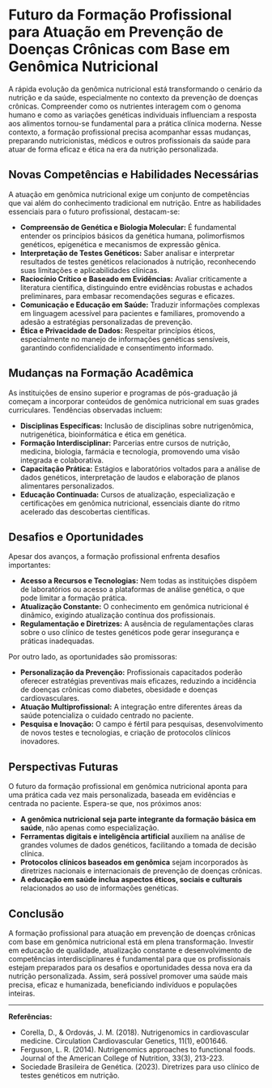 
# Futuro da Formação Profissional para Atuação em Prevenção de Doenças Crônicas com Base em Genômica Nutricional

A rápida evolução da genômica nutricional está transformando o cenário da nutrição e da saúde, especialmente no contexto da prevenção de doenças crônicas. Compreender como os nutrientes interagem com o genoma humano e como as variações genéticas individuais influenciam a resposta aos alimentos tornou-se fundamental para a prática clínica moderna. Nesse contexto, a formação profissional precisa acompanhar essas mudanças, preparando nutricionistas, médicos e outros profissionais da saúde para atuar de forma eficaz e ética na era da nutrição personalizada.

## Novas Competências e Habilidades Necessárias

A atuação em genômica nutricional exige um conjunto de competências que vai além do conhecimento tradicional em nutrição. Entre as habilidades essenciais para o futuro profissional, destacam-se:

- **Compreensão de Genética e Biologia Molecular:** É fundamental entender os princípios básicos da genética humana, polimorfismos genéticos, epigenética e mecanismos de expressão gênica.
- **Interpretação de Testes Genéticos:** Saber analisar e interpretar resultados de testes genéticos relacionados à nutrição, reconhecendo suas limitações e aplicabilidades clínicas.
- **Raciocínio Crítico e Baseado em Evidências:** Avaliar criticamente a literatura científica, distinguindo entre evidências robustas e achados preliminares, para embasar recomendações seguras e eficazes.
- **Comunicação e Educação em Saúde:** Traduzir informações complexas em linguagem acessível para pacientes e familiares, promovendo a adesão a estratégias personalizadas de prevenção.
- **Ética e Privacidade de Dados:** Respeitar princípios éticos, especialmente no manejo de informações genéticas sensíveis, garantindo confidencialidade e consentimento informado.

## Mudanças na Formação Acadêmica

As instituições de ensino superior e programas de pós-graduação já começam a incorporar conteúdos de genômica nutricional em suas grades curriculares. Tendências observadas incluem:

- **Disciplinas Específicas:** Inclusão de disciplinas sobre nutrigenômica, nutrigenética, bioinformática e ética em genética.
- **Formação Interdisciplinar:** Parcerias entre cursos de nutrição, medicina, biologia, farmácia e tecnologia, promovendo uma visão integrada e colaborativa.
- **Capacitação Prática:** Estágios e laboratórios voltados para a análise de dados genéticos, interpretação de laudos e elaboração de planos alimentares personalizados.
- **Educação Continuada:** Cursos de atualização, especialização e certificações em genômica nutricional, essenciais diante do ritmo acelerado das descobertas científicas.

## Desafios e Oportunidades

Apesar dos avanços, a formação profissional enfrenta desafios importantes:

- **Acesso a Recursos e Tecnologias:** Nem todas as instituições dispõem de laboratórios ou acesso a plataformas de análise genética, o que pode limitar a formação prática.
- **Atualização Constante:** O conhecimento em genômica nutricional é dinâmico, exigindo atualização contínua dos profissionais.
- **Regulamentação e Diretrizes:** A ausência de regulamentações claras sobre o uso clínico de testes genéticos pode gerar insegurança e práticas inadequadas.

Por outro lado, as oportunidades são promissoras:

- **Personalização da Prevenção:** Profissionais capacitados poderão oferecer estratégias preventivas mais eficazes, reduzindo a incidência de doenças crônicas como diabetes, obesidade e doenças cardiovasculares.
- **Atuação Multiprofissional:** A integração entre diferentes áreas da saúde potencializa o cuidado centrado no paciente.
- **Pesquisa e Inovação:** O campo é fértil para pesquisas, desenvolvimento de novos testes e tecnologias, e criação de protocolos clínicos inovadores.

## Perspectivas Futuras

O futuro da formação profissional em genômica nutricional aponta para uma prática cada vez mais personalizada, baseada em evidências e centrada no paciente. Espera-se que, nos próximos anos:

- **A genômica nutricional seja parte integrante da formação básica em saúde**, não apenas como especialização.
- **Ferramentas digitais e inteligência artificial** auxiliem na análise de grandes volumes de dados genéticos, facilitando a tomada de decisão clínica.
- **Protocolos clínicos baseados em genômica** sejam incorporados às diretrizes nacionais e internacionais de prevenção de doenças crônicas.
- **A educação em saúde inclua aspectos éticos, sociais e culturais** relacionados ao uso de informações genéticas.

## Conclusão

A formação profissional para atuação em prevenção de doenças crônicas com base em genômica nutricional está em plena transformação. Investir em educação de qualidade, atualização constante e desenvolvimento de competências interdisciplinares é fundamental para que os profissionais estejam preparados para os desafios e oportunidades dessa nova era da nutrição personalizada. Assim, será possível promover uma saúde mais precisa, eficaz e humanizada, beneficiando indivíduos e populações inteiras.

---
**Referências:**
- Corella, D., & Ordovás, J. M. (2018). Nutrigenomics in cardiovascular medicine. Circulation Cardiovascular Genetics, 11(1), e001646.
- Ferguson, L. R. (2014). Nutrigenomics approaches to functional foods. Journal of the American College of Nutrition, 33(3), 213-223.
- Sociedade Brasileira de Genética. (2023). Diretrizes para uso clínico de testes genéticos em nutrição.
```